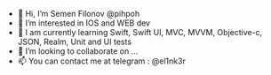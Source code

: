 - 👋 Hi, I’m Semen Filonov @pihpoh 
- 👀 I’m interested in IOS and WEB dev
- 🌱 I am currently learning Swift, Swift UI, MVC, MVVM, Objective-c, JSON, Realm, Unit and UI tests
- 💞️ I’m looking to collaborate on ...
- 📫 You can contact me at telegram : @el1nk3r

<!---
pihpoh/pihpoh is a ✨ special ✨ repository because its `README.md` (this file) appears on your GitHub profile.
You can click the Preview link to take a look at your changes.
--->
